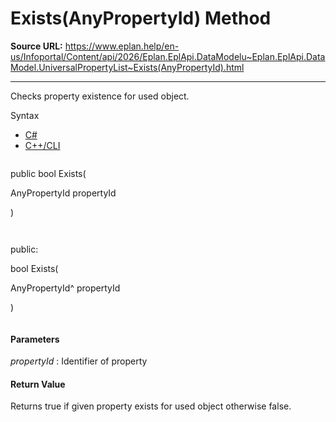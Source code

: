 # Exists(AnyPropertyId) Method

**Source URL:** https://www.eplan.help/en-us/Infoportal/Content/api/2026/Eplan.EplApi.DataModelu~Eplan.EplApi.DataModel.UniversalPropertyList~Exists(AnyPropertyId).html

---

Checks property existence for used object.

Syntax

- [C#](#i-syntax-CS)
- [C++/CLI](#i-syntax-CPP2005)

```
```
public bool Exists( 

   AnyPropertyId propertyId

)
```
```

```
```
public:

bool Exists( 

   AnyPropertyId^ propertyId

)
```
```

#### Parameters

*propertyId*
:   Identifier of property

#### Return Value

Returns true if given property exists for used object otherwise false.
